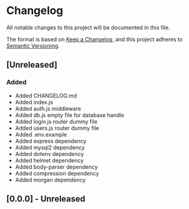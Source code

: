 # Changelog
All notable changes to this project will be documented in this file.

The format is based on [Keep a Changelog](https://keepachangelog.com/en/1.0.0/),
and this project adheres to [Semantic Versioning](https://semver.org/spec/v2.0.0.html).

## [Unreleased]
### Added
- Added CHANGELOG.md
- Added index.js
- Added auth.js middleware
- Added db.js empty file for database handle
- Added login.js router dummy file
- Added users.js router dummy file
- Added .env.example
- Added express dependency
- Added mysql2 dependency
- Added dotenv dependency
- Added helmet dependency
- Added body-parser dependency
- Added compression dependency
- Added morgan dependency

## [0.0.0] - Unreleased
